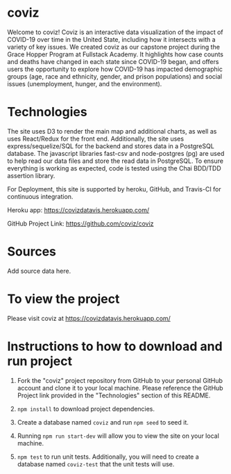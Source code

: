 # coviz

Welcome to coviz! Coviz is an interactive data visualization of the impact of COVID-19 over time in the United State, including how it intersects with a variety of key issues. We created coviz as our capstone project during the Grace Hopper Program at Fullstack Academy. It highlights how case counts and deaths have changed in each state since COVID-19 began, and offers users the opportunity to explore how COVID-19 has impacted demographic groups (age, race and ethnicity, gender, and prison populations) and social issues (unemployment, hunger, and the environment).

# Technologies

The site uses D3 to render the main map and additional charts, as well as uses React/Redux for the front end. Additionally, the site uses express/sequelize/SQL for the backend and stores data in a PostgreSQL database. The javascript libraries fast-csv and node-postgres (pg) are used to help read our data files and store the read data in PostgreSQL. To ensure everything is working as expected, code is tested using the Chai BDD/TDD assertion library.

For Deployment, this site is supported by heroku, GitHub, and Travis-CI for continuous integration.

Heroku app: https://covizdatavis.herokuapp.com/

GitHub Project Link: https://github.com/coviz/coviz

# Sources

Add source data here.

# To view the project

Please visit coviz at https://covizdatavis.herokuapp.com/

# Instructions to how to download and run project

1.  Fork the "coviz" project repository from GitHub to your personal GitHub account and clone it to your local machine. Please reference the GitHub Project link provided in the "Technologies" section of this README.

2.  `npm install` to download project dependencies.

3.  Create a database named `coviz` and run `npm seed` to seed it.

4.  Running `npm run start-dev` will allow you to view the site on your local machine.

5.  `npm test` to run unit tests. Additionally, you will need to create a database named `coviz-test` that the unit tests will use.
